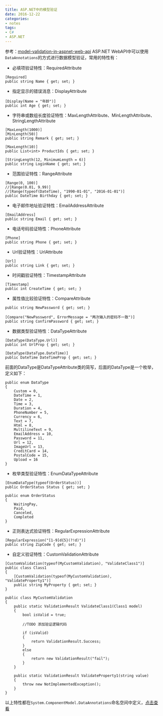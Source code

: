 ```yaml
---
title: ASP.NET中的模型验证
date: 2016-12-22
categories:
- notes
tags:
- C#
- ASP.NET
---
```


参考：[model-validation-in-aspnet-web-api](https://www.asp.net/web-api/overview/formats-and-model-binding/model-validation-in-aspnet-web-api)
ASP.NET WebAPI中可以使用`DataAnnotations`的方式进行数据模型验证，常用的特性有：

- 必填项验证特性：RequiredAttribute
```
[Required]
public string Name { get; set; }
```

- 指定显示的错误消息：DisplayAttribute
```
[Display(Name = "年龄")]
public int Age { get; set; }
```

- 字符串或数组长度验证特性：MaxLengthAttribute、MinLengthAttribute、StringLengthAttribute
```
[MaxLength(1000)]
[MinLength(50)]
public string Remark { get; set; }

[MaxLength(10)]
public List<int> ProductIds { get; set; }

[StringLength(12, MinimumLength = 6)]
public string LoginName { get; set; }
```

- 范围验证特性：RangeAttribute
```
[Range(0, 100)]
//[Range(0.01, 9.99)]
//[Range(typeof(DateTime), "1990-01-01", "2016-01-01")]
public DateTime Birthday { get; set; }
```

- 电子邮件地址验证特性：EmailAddressAttribute
```
[EmailAddress]
public string Email { get; set; }
```

- 电话号码验证特性：PhoneAttribute
```
[Phone]
public string Phone { get; set; }
```

- Url验证特性：UrlAttribute
```
[Url]
public string Link { get; set; }
```

- 时间戳验证特性：TimestampAttribute
```
[Timestamp]
public int CreateTime { get; set; }
```

- 属性值比较验证特性：CompareAttribute
```
public string NewPassword { get; set; }

[Compare("NewPassword", ErrorMessage = "两次输入的密码不一致")]
public string ConfirmPassword { get; set; }
```

- 数据类型验证特性：DataTypeAttribute
```
[DataType(DataType.Url)]
public int UrlProp { get; set; }

[DataType(DataType.DateTime)]
public DateTime DateTimeProp { get; set; }
```
前面的DataType是DataTypeAttribute类的简写，后面的DataType是一个枚举，定义如下：
```
public enum DataType
{
    Custom = 0,
    DateTime = 1,
    Date = 2,
    Time = 3,
    Duration = 4,
    PhoneNumber = 5,
    Currency = 6,
    Text = 7,
    Html = 8,
    MultilineText = 9,
    EmailAddress = 10,
    Password = 11,
    Url = 12,
    ImageUrl = 13,
    CreditCard = 14,
    PostalCode = 15,
    Upload = 16
}
```

- 枚举类型验证特性：EnumDataTypeAttribute
```
[EnumDataType(typeof(OrderStatus))]
public OrderStatus Status { get; set; }

public enum OrderStatus
{
    WaitingPay,
    Paid,
    Canceled,
    Completed
}
```

- 正则表达式验证特性：RegularExpressionAttribute
```
[RegularExpression("[1-9]d{5}(?!d)")]
public string ZipCode { get; set; }
```

- 自定义验证特性：CustomValidationAttribute
```
[CustomValidation(typeof(MyCustomValidation), "ValidateClass1")]
public class Class1
{
    [CustomValidation(typeof(MyCustomValidation), "ValidateProperty1")]
    public string MyProperty { get; set; }
}

public class MyCustomValidation
{
    public static ValidationResult ValidateClass1(Class1 model)
    {
        bool isValid = true;

        //TODO 添加验证逻辑代码

        if (isValid)
        {
            return ValidationResult.Success;
        }
        else
        {
            return new ValidationResult("fail");
        }
    }

    public static ValidationResult ValidateProperty1(string value)
    {
        throw new NotImplementedException();
    }
}
```
以上特性都在`System.ComponentModel.DataAnnotations`命名空间中定义，[点击查看](https://msdn.microsoft.com/en-us/library/system.componentmodel.dataannotations.aspx)